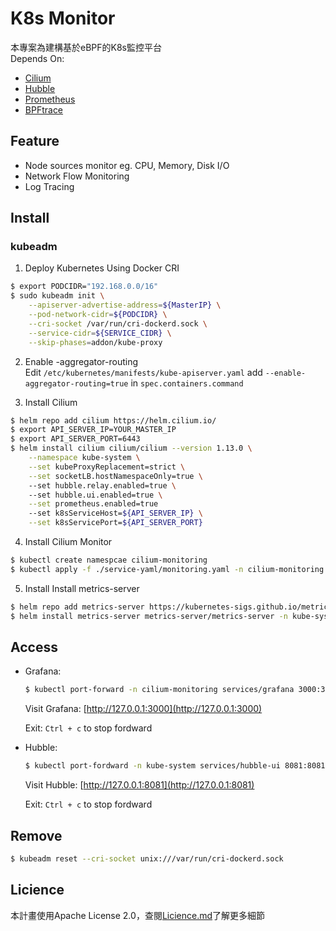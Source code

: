 # K8s Monitor
本專案為建構基於eBPF的K8s監控平台  
Depends On:
- [Cilium](https://github.com/cilium/cilium)
- [Hubble](https://github.com/cilium/hubble)
- [Prometheus](https://github.com/prometheus)
- [BPFtrace](https://github.com/iovisor/bpftrace)
## Feature
- Node sources monitor eg. CPU, Memory, Disk I/O
- Network Flow Monitoring
- Log Tracing
## Install
### kubeadm
1. Deploy Kubernetes Using Docker CRI
```bash
$ export PODCIDR="192.168.0.0/16"
$ sudo kubeadm init \
    --apiserver-advertise-address=${MasterIP} \
    --pod-network-cidr=${PODCIDR} \
    --cri-socket /var/run/cri-dockerd.sock \
    --service-cidr=${SERVICE_CIDR} \
    --skip-phases=addon/kube-proxy
```
2. Enable -aggregator-routing  
Edit `/etc/kubernetes/manifests/kube-apiserver.yaml`
add `--enable-aggregator-routing=true` in `spec.containers.command`

3. Install Cilium
```bash
$ helm repo add cilium https://helm.cilium.io/
$ export API_SERVER_IP=YOUR_MASTER_IP
$ export API_SERVER_PORT=6443
$ helm install cilium cilium/cilium --version 1.13.0 \
    --namespace kube-system \
    --set kubeProxyReplacement=strict \
    --set socketLB.hostNamespaceOnly=true \ 
    --set hubble.relay.enabled=true \ 
    --set hubble.ui.enabled=true \
    --set prometheus.enabled=true
    --set k8sServiceHost=${API_SERVER_IP} \
    --set k8sServicePort=${API_SERVER_PORT}

```
4. Install Cilium Monitor
```bash
$ kubectl create namespcae cilium-monitoring
$ kubectl apply -f ./service-yaml/monitoring.yaml -n cilium-monitoring
```
5. Install Install metrics-server
```bash
$ helm repo add metrics-server https://kubernetes-sigs.github.io/metrics-server/
$ helm install metrics-server metrics-server/metrics-server -n kube-system
```

## Access
- Grafana:
  ```bash
  $ kubectl port-forward -n cilium-monitoring services/grafana 3000:3000
   ```
  Visit Grafana: [http://127.0.0.1:3000](http://127.0.0.1:3000)  
  
  Exit: `Ctrl + c` to stop fordward
  
- Hubble:
  ```bash
  $ kubectl port-fordward -n kube-system services/hubble-ui 8081:8081
  ```
  Visit Hubble: [http://127.0.0.1:8081](http://127.0.0.1:8081)

  Exit: `Ctrl + c` to stop fordward

## Remove
```bash
$ kubeadm reset --cri-socket unix:///var/run/cri-dockerd.sock
```

## Licience
本計畫使用Apache License 2.0，查閱[Licience.md](https://github.com/NCU-nwlab/K8s-Monitor/blob/main/LICENSE)了解更多細節
